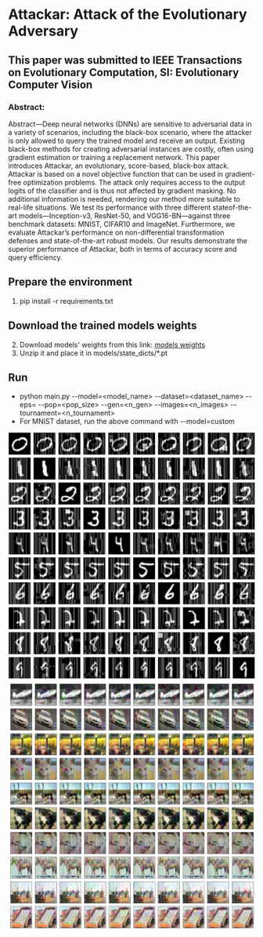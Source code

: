 # Attackar: Attack of the Evolutionary Adversary

## This paper was submitted to IEEE Transactions on Evolutionary Computation, SI: Evolutionary Computer Vision

### Abstract:
Abstract—Deep neural networks (DNNs) are sensitive to adversarial data in a variety of scenarios,
including the black-box scenario, where the attacker is
only allowed to query the trained model and receive
an output. Existing black-box methods for creating
adversarial instances are costly, often using gradient
estimation or training a replacement network. This
paper introduces Attackar, an evolutionary, score-based,
black-box attack. Attackar is based on a novel objective
function that can be used in gradient-free optimization
problems. The attack only requires access to the output
logits of the classifier and is thus not affected by
gradient masking. No additional information is needed,
rendering our method more suitable to real-life situations. We test its performance with three different stateof-the-art models—Inception-v3, ResNet-50, and VGG16-BN—against three benchmark datasets: MNIST,
CIFAR10 and ImageNet. Furthermore, we evaluate
Attackar’s performance on non-differential transformation defenses and state-of-the-art robust models.
Our results demonstrate the superior performance of
Attackar, both in terms of accuracy score and query
efficiency.

## Prepare the environment
1. pip install -r requirements.txt

## Download the trained models weights
2. Download models' weights from this link: [models weights](https://drive.google.com/file/d/1LKLicAXgL-Q9QFtvMWDkHN-8ESPBNjtO/view?usp=sharing)
3. Unzip it and place it in models/state_dicts/*.pt

## Run
- python main.py --model=<model_name> --dataset=<dataset_name> --eps=<epsilon> --pop=<pop_size> --gen=<n_gen> --images=<n_images> --tournament=<n_tournament>
- For MNIST dataset, run the above command with --model=custom

![alt text](figures/MNIST.jpg)
![alt text](figures/CIFAR10.jpg)